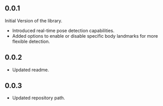 ## 0.0.1

Initial Version of the library.

- Introduced real-time pose detection capabilities.
- Added options to enable or disable specific body landmarks for more flexible detection.

## 0.0.2

- Updated readme.

## 0.0.3

- Updated repository path.